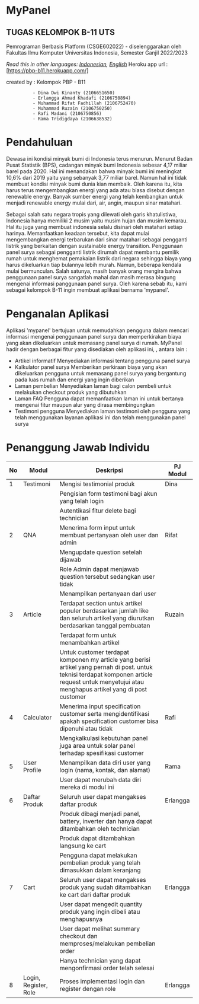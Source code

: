 # MyPanel
## TUGAS KELOMPOK B-11 UTS

Pemrograman Berbasis Platform (CSGE602022) - diselenggarakan oleh Fakultas Ilmu Komputer Universitas Indonesia, Semester Ganjil 2022/2023

*Read this in other languages: [Indonesian](README.md), [English](README.en.md)*
Heroku app url : [https://pbp-b11.herokuapp.com/]

created by : Kelompok PBP - B11

              - Dina Dwi Kinanty (2106651650)
              - Erlangga Ahmad Khadafi (2106750894)
              - Muhammad Rifat Fadhillah (2106752470)
              - Muhammad Ruzain (2106750250)
              - Rafi Madani (2106750856)
              - Rama Tridigdaya (2106638532)

# Pendahuluan

Dewasa ini kondisi minyak bumi di Indonesia terus menurun. Menurut Badan Pusat Statistik (BPS), cadangan minyak bumi Indonesia sebesar 4,17 miliar barel pada 2020. Hal ini menandakan bahwa minyak bumi ini meningkat 10,6% dari 2019 yaitu yang sebanyak 3,77 miliar barel. Namun hal ini tidak membuat kondisi minyak bumi dunia kian membaik. Oleh karena itu, kita harus terus mengembangkan energi yang ada atau biasa disebut dengan renewable energy. Banyak sumber energi yang telah kembangkan untuk menjadi renewable energy mulai dari, air, angin, maupun sinar matahari. 

Sebagai salah satu negara tropis yang dilewati oleh garis khatulistiwa, Indonesia hanya memiliki 2 musim yaitu musim hujan dan musim kemarau. Hal itu juga yang membuat indonesia selalu disinari oleh matahari setiap harinya. Memanfaatkan keadaan tersebut, kita dapat mulai mengembangkan energi terbarukan dari sinar matahari sebagai pengganti listrik yang berkaitan dengan sustainable energy transition. Penggunaan panel surya sebagai pengganti listrik dirumah dapat membantu pemilik rumah untuk menghemat pemakaian listrik dari negara sehingga biaya yang harus dikeluarkan tiap bulannya lebih murah. Namun, beberapa kendala mulai bermunculan. Salah satunya, masih banyak orang mengira bahwa penggunaan panel surya sangatlah mahal dan masih merasa bingung mengenai informasi panggunaan panel surya. Oleh karena sebab itu, kami sebagai kelompok B-11 ingin membuat aplikasi bernama 'mypanel'. 

# Penganalan Aplikasi 

Aplikasi 'mypanel' bertujuan untuk memudahkan pengguna dalam mencari informasi mengenai penggunaan panel surya dan memperkirakan biaya yang akan dikeluarkan untuk memasang panel surya di rumah. MyPanel hadir dengan berbagai fitur yang disediakan oleh aplikasi ini, , antara lain :
  - Artikel informatif
      Menyediakan informasi tentang pengguna panel surya
  - Kalkulator panel surya 
      Memberikan perkiraan biaya yang akan dikeluarkan pengguna untuk memasang panel surya yang bergantung pada luas rumah dan energi yang ingin diberikan
  - Laman pembelian 
      Menyediakan laman bagi calon pembeli untuk melakukan checkout produk yang dibutuhkan
  - Laman FAQ
      Pengguna dapat memanfaatkan laman ini untuk bertanya mengenai fitur maupun alur yang dirasa membingungkan
  - Testimoni pengguna 
      Menyediakan laman testimoni oleh pengguna yang telah menggunakan layanan aplikasi ini dan telah menggunakan panel surya 
 
 # Penanggung Jawab Individu
 
 | No  | Modul         | Deskripsi                                                                                 | PJ Modul |
| --- | -------------- | ----------------------------------------------------------------------------------------- | -------- |
| 1 | Testimoni      | Mengisi testimonial produk                                                                 | Dina     |
|   |                | Pengisian form testimoni bagi akun yang telah login|          |
|   |                | Autentikasi fitur delete bagi technician                                                     |          |
| 2 | QNA            |   Menerima form input untuk membuat pertanyaan oleh user dan admin   | Rifat   |
| | |Mengupdate question setelah dijawab| |
| | | Role Admin dapat menjawab question tersebut sedangkan user tidak | |
| | | Menampilkan pertanyaan dari user | |
|3  | Article | Terdapat section untuk artikel populer berdasarkan jumlah like dan seluruh artikel yang diurutkan berdasarkan tanggal pembuatan |Ruzain|
|   |         | Terdapat form untuk menambahkan artikel | |
|   |         | Untuk customer terdapat komponen my article yang berisi artikel yang pernah di post. untuk teknisi terdapat komponen article request untuk menyetujui atau menghapus artikel yang di post customer| |
|4  |Calculator| Menerima input specification customer serta mengidentifikasi apakah specification customer bisa dipenuhi atau tidak| Rafi |
| | | Mengkalkulasi kebutuhan panel juga area untuk solar panel terhadap spesifikasi customer | |
|5| User Profile| Menampilkan data diri user yang login (nama, kontak, dan alamat)| Rama|
| | | User dapat merubah data diri mereka di modul ini| |
|6| Daftar Produk| Seluruh user dapat mengakses daftar produk| Erlangga |
| | | Produk dibagi menjadi panel, battery, inverter dan hanya dapat ditambahkan oleh technician| |
| | | Produk dapat ditambahkan langsung ke cart | |
| | | Pengguna dapat melakukan pembelian produk yang telah dimasukkan dalam keranjang | |
|7| Cart |Seluruh user dapat mengakses produk yang sudah ditambahkan ke cart dari daftar produk | Erlangga |
| | | User dapat mengedit quantity produk yang ingin dibeli atau menghapusnya | |
| | | User dapat melihat summary checkout dan memproses/melakukan pembelian order | |
| | | Hanya technician yang dapat mengonfirmasi order telah selesai | |
|8| Login, Register, Role|  Proses implementasi login dan register dengan role | Erlangga|


 
 
 
 
